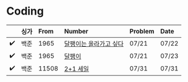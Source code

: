 
# Coding

||싱가|From|Number|Problem|Date|
|---|:---:|:---|:---|:---|:---|
|✔️|백준|1965|[달팽이는 올라가고 싶다](https://www.acmicpc.net/problem/2869)|07/21|07/22|
|✔️|백준|1965|[달팽이](https://www.acmicpc.net/problem/1913)|07/21|07/23|
|✔️|백준|11508|[2+1 세일](https://www.acmicpc.net/problem/11508)|07/31|07/31|

